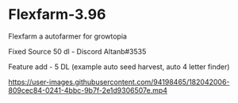 # Flexfarm-3.96
Flexfarm a autofarmer for growtopia

Fixed Source 50 dl - Discord Altanb#3535

Feature add  - 5 DL (example auto seed harvest, auto 4 letter finder)

https://user-images.githubusercontent.com/94198465/182042006-809cec84-0241-4bbc-9b7f-2e1d9306507e.mp4


